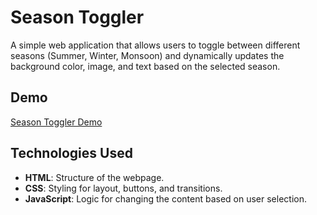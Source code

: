 # Season Toggler

A simple web application that allows users to toggle between different seasons (Summer, Winter, Monsoon) and dynamically updates the background color, image, and text based on the selected season.

## Demo

[Season Toggler Demo](https://seasontoggler.netlify.app/)

## Technologies Used

- **HTML**: Structure of the webpage.
- **CSS**: Styling for layout, buttons, and transitions.
- **JavaScript**: Logic for changing the content based on user selection.


